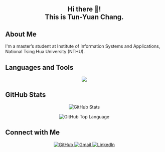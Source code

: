 
<h2 align="center">
  Hi there 👋!
  <br>
  This is Tun-Yuan Chang.
</h2>

## About Me
I'm a master’s student at Institute of Information Systems and Applications, National Tsing Hua University (NTHU).  


## Languages and Tools
<p align="center">
  <a href="https://skillicons.dev">
    <img src="https://skillicons.dev/icons?i=py,c,cpp,pytorch,tensorflow,cmake,linux,git,vim,java,html,css,js,matlab,raspberrypi,arduino,latex,gcp&theme=light&perline=9" />
  </a>
</p>

## GitHub Stats
<p align="center">
  <img src="https://github-readme-stats.vercel.app/api?username=tunyuanchang&theme=dark&card_width=500&show_icons=true&rank_icon=github" 
    alt="GitHub Stats">
</p>

<p align="center">
  <img src="https://github-readme-stats.vercel.app/api/top-langs/?username=tunyuanchang&theme=dark&card_width=500&layout=compact&size_weight=0.5&count_weight=0.5&exclude_repo=tunyuanchang.github.io"
    alt="GitHub Top Language">
</p>

## Connect with Me
<p align="center">
  <a href="https://github.com/tunyuanchang">
    <img src="https://img.shields.io/badge/github-%23121011.svg?style=for-the-badge&logo=github&logoColor=white" alt="GitHub" />
  </a>
  <a href="mailto:tunyuan.tw@gmail.com">
    <img src="https://img.shields.io/badge/Gmail-D14836?style=for-the-badge&logo=gmail&logoColor=white" alt="Gmail" />
  </a>
  <a href="https://www.linkedin.com/in/tunyuanchang">
    <img src="https://img.shields.io/badge/LinkedIn-0A66C2?style=for-the-badge&logo=linkedin&logoColor=white" alt="LinkedIn" />
  </a>
</p>
<!--
![GitHub Stats](https://github-readme-stats.vercel.app/api?username=tunyuanchang&theme=dark&show_icons=true&rank_icon=github&card_width=500)
![Top Langs](https://github-readme-stats.vercel.app/api/top-langs/?username=tunyuanchang&size_weight=0.5&count_weight=0.5&exclude_repo=tunyuanchang.github.io&layout=compact&theme=dark&card_width=500)
-->
